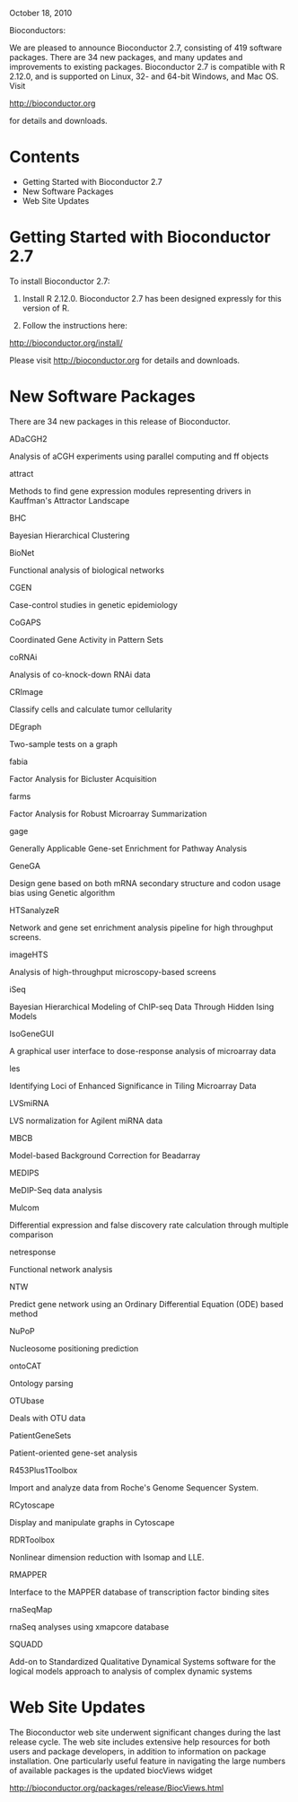 October 18, 2010

Bioconductors:

We are pleased to announce Bioconductor 2.7, consisting of 419
software packages. There are 34 new packages, and many updates and
improvements to existing packages. Bioconductor 2.7 is compatible with
R 2.12.0, and is supported on Linux, 32- and 64-bit Windows, and Mac
OS.  Visit

<http://bioconductor.org>

for details and downloads.

Contents
========

* Getting Started with Bioconductor 2.7
* New Software Packages
* Web Site Updates

Getting Started with Bioconductor 2.7
=====================================

To install Bioconductor 2.7:

1. Install R 2.12.0.  Bioconductor 2.7 has been designed expressly for
this version of R.

2. Follow the instructions here:

<http://bioconductor.org/install/>

Please visit <http://bioconductor.org> for details and downloads.

New Software Packages
=====================

There are 34 new packages in this release of Bioconductor.

ADaCGH2

  Analysis of aCGH experiments using parallel computing and ff objects

attract

 Methods to find gene expression modules representing drivers in
 Kauffman's Attractor Landscape

BHC

 Bayesian Hierarchical Clustering

BioNet

 Functional analysis of biological networks

CGEN

 Case-control studies in genetic epidemiology

CoGAPS

 Coordinated Gene Activity in Pattern Sets

coRNAi

 Analysis of co-knock-down RNAi data

CRImage

 Classify cells and calculate tumor cellularity

DEgraph

 Two-sample tests on a graph

fabia

 Factor Analysis for Bicluster Acquisition

farms

 Factor Analysis for Robust Microarray Summarization

gage

 Generally Applicable Gene-set Enrichment for Pathway Analysis

GeneGA

 Design gene based on both mRNA secondary structure and codon usage
 bias using Genetic algorithm

HTSanalyzeR

 Network and gene set enrichment analysis pipeline for high
 throughput screens.

imageHTS

 Analysis of high-throughput microscopy-based screens

iSeq

 Bayesian Hierarchical Modeling of ChIP-seq Data Through Hidden Ising
 Models

IsoGeneGUI

 A graphical user interface to dose-response analysis of microarray
 data

les

 Identifying Loci of Enhanced Significance in Tiling Microarray Data

LVSmiRNA

 LVS normalization for Agilent miRNA data

MBCB

 Model-based Background Correction for Beadarray

MEDIPS

 MeDIP-Seq data analysis

Mulcom

 Differential expression and false discovery rate calculation through
 multiple comparison

netresponse

 Functional network analysis

NTW

 Predict gene network using an Ordinary Differential Equation (ODE)
 based method

NuPoP

 Nucleosome positioning prediction

ontoCAT

 Ontology parsing

OTUbase

 Deals with OTU data

PatientGeneSets

 Patient-oriented gene-set analysis

R453Plus1Toolbox

 Import and analyze data from Roche's Genome Sequencer System.

RCytoscape

 Display and manipulate graphs in Cytoscape

RDRToolbox

 Nonlinear dimension reduction with Isomap and LLE.

RMAPPER

 Interface to the MAPPER database of transcription factor binding
 sites

rnaSeqMap

 rnaSeq analyses using xmapcore database

SQUADD

 Add-on to Standardized Qualitative Dynamical Systems software for
 the logical models approach to analysis of complex dynamic systems

Web Site Updates
================

The Bioconductor web site underwent significant changes during the last
release cycle. The web site includes extensive help resources for both
users and package developers, in addition to information on package
installation. One particularly useful feature in navigating the large
numbers of available packages is the updated biocViews widget

<http://bioconductor.org/packages/release/BiocViews.html>


